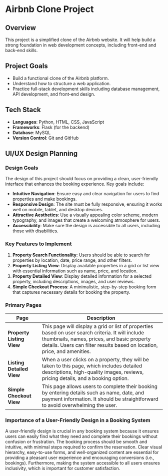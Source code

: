 # Airbnb Clone Project

## Overview
This project is a simplified clone of the Airbnb website. It will help build a strong foundation in web development concepts, including front-end and back-end skills.

## Project Goals
- Build a functional clone of the Airbnb platform.
- Understand how to structure a web application.
- Practice full-stack development skills including database management, API development, and front-end design.

## Tech Stack
- **Languages**: Python, HTML, CSS, JavaScript
- **Frameworks**: Flask (for the backend)
- **Database**: MySQL
- **Version Control**: Git and GitHub

## UI/UX Design Planning

### Design Goals
The design of this project should focus on providing a clean, user-friendly interface that enhances the booking experience. Key goals include:

- **Intuitive Navigation**: Ensure easy and clear navigation for users to find properties and make bookings.
- **Responsive Design**: The site must be fully responsive, ensuring it works well on mobile, tablet, and desktop devices.
- **Attractive Aesthetics**: Use a visually appealing color scheme, modern typography, and images that create a welcoming atmosphere for users.
- **Accessibility**: Make sure the design is accessible to all users, including those with disabilities.

### Key Features to Implement
1. **Property Search Functionality**: Users should be able to search for properties by location, date, price range, and other filters.
2. **Property Listing View**: Display available properties in a grid or list view with essential information such as name, price, and location.
3. **Property Detailed View**: Display detailed information for a selected property, including descriptions, images, and user reviews.
4. **Simple Checkout Process**: A minimalistic, step-by-step booking form that captures necessary details for booking the property.

### Primary Pages

| Page                     | Description                                                                 |
|---------------------------|-----------------------------------------------------------------------------|
| **Property Listing View**  | This page will display a grid or list of properties based on user search criteria. It will include thumbnails, names, prices, and basic property details. Users can filter results based on location, price, and amenities. |
| **Listing Detailed View**  | When a user clicks on a property, they will be taken to this page, which includes detailed descriptions, high-quality images, reviews, pricing details, and a booking option. |
| **Simple Checkout View**   | This page allows users to complete their booking by entering details such as name, date, and payment information. It should be straightforward to avoid overwhelming the user. |

### Importance of a User-Friendly Design in a Booking System
A user-friendly design is crucial in any booking system because it ensures users can easily find what they need and complete their bookings without confusion or frustration. The booking process should be smooth and intuitive, with minimal steps required to confirm the reservation. Clear visual hierarchy, easy-to-use forms, and well-organized content are essential for providing a pleasant user experience and encouraging conversions (i.e., bookings). Furthermore, making the system accessible to all users ensures inclusivity, which is important for customer satisfaction.
